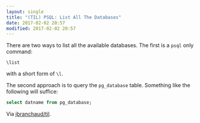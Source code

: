```yaml
---
layout: single
title: "(TIL) PSQL: List All The Databases"
date: 2017-02-02 20:57
modified: 2017-02-02 20:57
---
```


There are two ways to list all the available databases. The first is a
`psql` only command:

```psql
\list
```

with a short form of `\l`.

The second approach is to query the `pg_database` table. Something like the
following will suffice:

```sql
select datname from pg_database;
```

Via [jbranchaud/til](https://github.com/jbranchaud/til).
